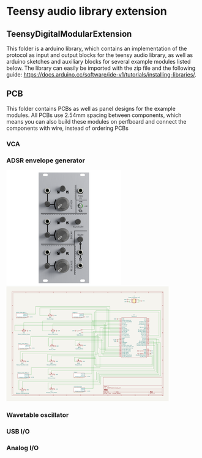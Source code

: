 # Teensy audio library extension
## TeensyDigitalModularExtension
This folder is a arduino library, which contains an implementation of the protocol as input and output blocks for the teensy audio library, as well as arduino sketches and auxiliary blocks for several example modules listed below. The library can easily be imported with the zip file and the following guide: https://docs.arduino.cc/software/ide-v1/tutorials/installing-libraries/.

## PCB
This folder contains PCBs as well as panel designs for the example modules. All PCBs use 2.54mm spacing between components, which means you can also build these modules on perfboard and connect the components with wire, instead of ordering PCBs

### VCA

### ADSR envelope generator
<p float="left">
  <img src="https://github.com/Fora888/fully-digital-modular-hardware-synthesizer/blob/main/Teensy/PCB/ADSRModule/Rendering.png" width="300" height="300" />
  <img src="https://github.com/Fora888/fully-digital-modular-hardware-synthesizer/blob/main/Teensy/PCB/ADSRModule/ADSRSchematic.png" height="300" />
</p>

### Wavetable oscillator

### USB I/O

### Analog I/O
